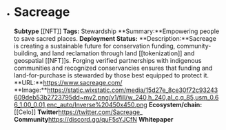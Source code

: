 - # Sacreage
  **Subtype** [[NFT]]
  **Tags:** Stewardship
  **Summary:**Empowering people to save sacred places.
  **Deployment Status:**
  **Description:**Sacreage is creating a sustainable future for conservation funding, community-building, and land reclamation through land [[tokenization]] and geospatial [[NFT]]s. Forging verified partnerships with indigenous communities and recognized conservancies ensures that funding and land-for-purchase is stewarded by those best equipped to protect it.
  **URL:**https://www.sacreage.com/
  **Image:**https://static.wixstatic.com/media/15d27e_8ce30f72c93243609deb53b2723795dd~mv2.png/v1/fill/w_240,h_240,al_c,q_85,usm_0.66_1.00_0.01,enc_auto/Inverse%20450x450.png
  **Ecosystem/chain:**[[Celo]]
  **Twitter**https://twitter.com/Sacreage_
  **Community**https://discord.gg/quF5sYJCfN
  **Whitepaper**